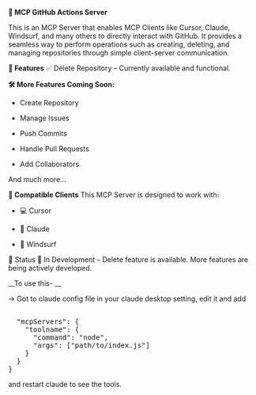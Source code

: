 __🧠 MCP GitHub Actions Server__

This is an MCP Server that enables MCP Clients like Cursor, Claude, Windsurf, and many others to directly interact with GitHub. It provides a seamless way to perform operations such as creating, deleting, and managing repositories through simple client-server communication.

__🚀 Features__
✅ Delete Repository – Currently available and functional.

__🛠️ More Features Coming Soon:__

- Create Repository

- Manage Issues

- Push Commits

- Handle Pull Requests

- Add Collaborators

And much more...

__🧩 Compatible Clients__
This MCP Server is designed to work with:

- 💻 Cursor

- 🤖 Claude

- 🌊 Windsurf


📌 Status
🧪 In Development – Delete feature is available. More features are being actively developed.

__To use this- __

-> Got to claude config file in your claude desktop setting, edit it and add
<pre> 
  "mcpServers": {
    "toolname": {
      "command": "node",
      "args": ["path/to/index.js"]
    }
  }
} </pre>

and restart claude to see the tools.

